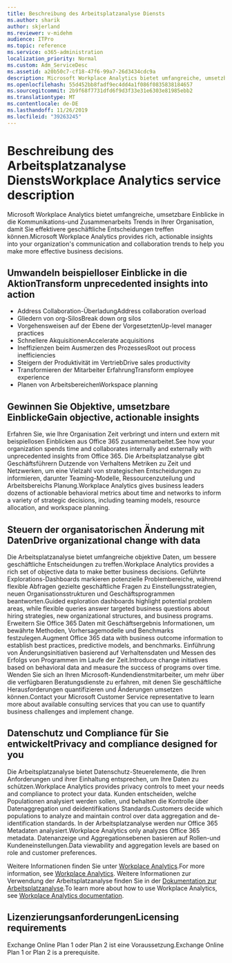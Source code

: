 ```yaml
---
title: Beschreibung des Arbeitsplatzanalyse Diensts
ms.author: sharik
author: skjerland
ms.reviewer: v-midehm
audience: ITPro
ms.topic: reference
ms.service: o365-administration
localization_priority: Normal
ms.custom: Adm_ServiceDesc
ms.assetid: a20b50c7-cf18-47f6-99a7-26d3434cdc9a
description: Microsoft Workplace Analytics bietet umfangreiche, umsetzbare Einblicke in die Kommunikations-und Zusammenarbeits Trends in Ihrer Organisation, damit Sie effektivere geschäftliche Entscheidungen treffen können.
ms.openlocfilehash: 55d452bb8fadf9ec4dd4a1f086f0835838184657
ms.sourcegitcommit: 2b9f68f7731dfd6f9d3f33e31e6303e81985ebb2
ms.translationtype: MT
ms.contentlocale: de-DE
ms.lasthandoff: 11/26/2019
ms.locfileid: "39263245"
---
```

# <a name="workplace-analytics-service-description"></a><span data-ttu-id="14e0f-103">Beschreibung des Arbeitsplatzanalyse Diensts</span><span class="sxs-lookup"><span data-stu-id="14e0f-103">Workplace Analytics service description</span></span>

<span data-ttu-id="14e0f-104">Microsoft Workplace Analytics bietet umfangreiche, umsetzbare Einblicke in die Kommunikations-und Zusammenarbeits Trends in Ihrer Organisation, damit Sie effektivere geschäftliche Entscheidungen treffen können.</span><span class="sxs-lookup"><span data-stu-id="14e0f-104">Microsoft Workplace Analytics provides rich, actionable insights into your organization's communication and collaboration trends to help you make more effective business decisions.</span></span>

## <a name="transform-unprecedented-insights-into-action"></a><span data-ttu-id="14e0f-105">Umwandeln beispielloser Einblicke in die Aktion</span><span class="sxs-lookup"><span data-stu-id="14e0f-105">Transform unprecedented insights into action</span></span>

* <span data-ttu-id="14e0f-106">Address Collaboration-Überladung</span><span class="sxs-lookup"><span data-stu-id="14e0f-106">Address collaboration overload</span></span>
* <span data-ttu-id="14e0f-107">Gliedern von org-Silos</span><span class="sxs-lookup"><span data-stu-id="14e0f-107">Break down org silos</span></span>
* <span data-ttu-id="14e0f-108">Vorgehensweisen auf der Ebene der Vorgesetzten</span><span class="sxs-lookup"><span data-stu-id="14e0f-108">Up-level manager practices</span></span>
* <span data-ttu-id="14e0f-109">Schnellere Akquisitionen</span><span class="sxs-lookup"><span data-stu-id="14e0f-109">Accelerate acquisitions</span></span>
* <span data-ttu-id="14e0f-110">Ineffizienzen beim Ausmerzen des Prozesses</span><span class="sxs-lookup"><span data-stu-id="14e0f-110">Root out process inefficiencies</span></span>
* <span data-ttu-id="14e0f-111">Steigern der Produktivität im Vertrieb</span><span class="sxs-lookup"><span data-stu-id="14e0f-111">Drive sales productivity</span></span>
* <span data-ttu-id="14e0f-112">Transformieren der Mitarbeiter Erfahrung</span><span class="sxs-lookup"><span data-stu-id="14e0f-112">Transform employee experience</span></span>
* <span data-ttu-id="14e0f-113">Planen von Arbeitsbereichen</span><span class="sxs-lookup"><span data-stu-id="14e0f-113">Workspace planning</span></span>

## <a name="gain-objective-actionable-insights"></a><span data-ttu-id="14e0f-114">Gewinnen Sie Objektive, umsetzbare Einblicke</span><span class="sxs-lookup"><span data-stu-id="14e0f-114">Gain objective, actionable insights</span></span>

<span data-ttu-id="14e0f-115">Erfahren Sie, wie Ihre Organisation Zeit verbringt und intern und extern mit beispiellosen Einblicken aus Office 365 zusammenarbeitet.</span><span class="sxs-lookup"><span data-stu-id="14e0f-115">See how your organization spends time and collaborates internally and externally with unprecedented insights from Office 365.</span></span> <span data-ttu-id="14e0f-116">Die Arbeitsplatzanalyse gibt Geschäftsführern Dutzende von Verhaltens Metriken zu Zeit und Netzwerken, um eine Vielzahl von strategischen Entscheidungen zu informieren, darunter Teaming-Modelle, Ressourcenzuteilung und Arbeitsbereichs Planung.</span><span class="sxs-lookup"><span data-stu-id="14e0f-116">Workplace Analytics gives business leaders dozens of actionable behavioral metrics about time and networks to inform a variety of strategic decisions, including teaming models, resource allocation, and workspace planning.</span></span>

## <a name="drive-organizational-change-with-data"></a><span data-ttu-id="14e0f-117">Steuern der organisatorischen Änderung mit Daten</span><span class="sxs-lookup"><span data-stu-id="14e0f-117">Drive organizational change with data</span></span>

<span data-ttu-id="14e0f-118">Die Arbeitsplatzanalyse bietet umfangreiche objektive Daten, um bessere geschäftliche Entscheidungen zu treffen.</span><span class="sxs-lookup"><span data-stu-id="14e0f-118">Workplace Analytics provides a rich set of objective data to make better business decisions.</span></span> <span data-ttu-id="14e0f-119">Geführte Explorations-Dashboards markieren potenzielle Problembereiche, während flexible Abfragen gezielte geschäftliche Fragen zu Einstellungsstrategien, neuen Organisationsstrukturen und Geschäftsprogrammen beantworten.</span><span class="sxs-lookup"><span data-stu-id="14e0f-119">Guided exploration dashboards highlight potential problem areas, while flexible queries answer targeted business questions about hiring strategies, new organizational structures, and business programs.</span></span> <span data-ttu-id="14e0f-120">Erweitern Sie Office 365 Daten mit Geschäftsergebnis Informationen, um bewährte Methoden, Vorhersagemodelle und Benchmarks festzulegen.</span><span class="sxs-lookup"><span data-stu-id="14e0f-120">Augment Office 365 data with business outcome information to establish best practices, predictive models, and benchmarks.</span></span> <span data-ttu-id="14e0f-121">Einführung von Änderungsinitiativen basierend auf Verhaltensdaten und Messen des Erfolgs von Programmen im Laufe der Zeit.</span><span class="sxs-lookup"><span data-stu-id="14e0f-121">Introduce change initiatives based on behavioral data and measure the success of programs over time.</span></span> <span data-ttu-id="14e0f-122">Wenden Sie sich an Ihren Microsoft-Kundendienstmitarbeiter, um mehr über die verfügbaren Beratungsdienste zu erfahren, mit denen Sie geschäftliche Herausforderungen quantifizieren und Änderungen umsetzen können.</span><span class="sxs-lookup"><span data-stu-id="14e0f-122">Contact your Microsoft Customer Service representative to learn more about available consulting services that you can use to quantify business challenges and implement change.</span></span>

## <a name="privacy-and-compliance-designed-for-you"></a><span data-ttu-id="14e0f-123">Datenschutz und Compliance für Sie entwickelt</span><span class="sxs-lookup"><span data-stu-id="14e0f-123">Privacy and compliance designed for you</span></span>

<span data-ttu-id="14e0f-124">Die Arbeitsplatzanalyse bietet Datenschutz-Steuerelemente, die Ihren Anforderungen und ihrer Einhaltung entsprechen, um Ihre Daten zu schützen.</span><span class="sxs-lookup"><span data-stu-id="14e0f-124">Workplace Analytics provides privacy controls to meet your needs and compliance to protect your data.</span></span> <span data-ttu-id="14e0f-125">Kunden entscheiden, welche Populationen analysiert werden sollen, und behalten die Kontrolle über Datenaggregation und deidentifikations Standards.</span><span class="sxs-lookup"><span data-stu-id="14e0f-125">Customers decide which populations to analyze and maintain control over data aggregation and de-identification standards.</span></span> <span data-ttu-id="14e0f-126">In der Arbeitsplatzanalyse werden nur Office 365 Metadaten analysiert.</span><span class="sxs-lookup"><span data-stu-id="14e0f-126">Workplace Analytics only analyzes Office 365 metadata.</span></span> <span data-ttu-id="14e0f-127">Datenanzeige und Aggregationsebenen basieren auf Rollen-und Kundeneinstellungen.</span><span class="sxs-lookup"><span data-stu-id="14e0f-127">Data viewability and aggregation levels are based on role and customer preferences.</span></span>

<span data-ttu-id="14e0f-128">Weitere Informationen finden Sie unter [Workplace Analytics](https://go.microsoft.com/fwlink/?linkid=852492).</span><span class="sxs-lookup"><span data-stu-id="14e0f-128">For more information, see [Workplace Analytics](https://go.microsoft.com/fwlink/?linkid=852492).</span></span> <span data-ttu-id="14e0f-129">Weitere Informationen zur Verwendung der Arbeitsplatzanalyse finden Sie in der [Dokumentation zur Arbeitsplatzanalyse](https://docs.microsoft.com/workplace-analytics/).</span><span class="sxs-lookup"><span data-stu-id="14e0f-129">To learn more about how to use Workplace Analytics, see [Workplace Analytics documentation](https://docs.microsoft.com/workplace-analytics/).</span></span>
  
## <a name="licensing-requirements"></a><span data-ttu-id="14e0f-130">Lizenzierungsanforderungen</span><span class="sxs-lookup"><span data-stu-id="14e0f-130">Licensing requirements</span></span>

<span data-ttu-id="14e0f-131">Exchange Online Plan 1 oder Plan 2 ist eine Voraussetzung.</span><span class="sxs-lookup"><span data-stu-id="14e0f-131">Exchange Online Plan 1 or Plan 2 is a prerequisite.</span></span>
